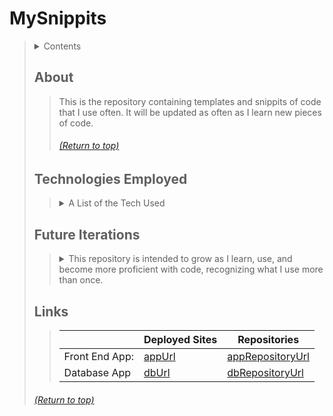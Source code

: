 # MySnippits
> <details>
>   <summary>Contents</summary>
> 
>> | [About](https://github.com/mmmoore1313/MySnippits#about) | [Technologies Used](https://github.com/mmmoore1313/MySnippits#technologies-employed) |
>> |--|--|
>> | [Future Iterations](https://github.com/mmmoore1313/MySnippits#future-iterations) | [Links](https://github.com/mmmoore1313/MySnippits#links) |
>> 
> </details>
>
>
> ## About
>> This is the repository containing templates and snippits of code that I use often. It will be updated as often as I learn new pieces of code.
>> 
>> ###### [(Return to top)](https://github.com/mmmoore1313/MySnippits#mysnippits)
>
> ## Technologies Employed
>> <details>
>>  <summary> A List of the Tech Used </summary>
>> 
>>>| **General Development** | **[Client]() Development** | **[API]() Development** | **Deployment** |
>>> |--|--|--|--|
>>> | [Technology Name](docs) | [Technology Name](docs) | [Technology Name](docs) | [Technology Name](docs) |
>>
>> ###### [(Return to top)](https://github.com/mmmoore1313/MySnippits#mysnippits)
>> </details>
>>
>
> ## Future Iterations
>> <details>
>>  <summary>This repository is intended to grow as I learn, use, and become more proficient with code, recognizing what I use more than once.</summary>
>>
>>> <details>
>>>  <summary>Version 1, 05.08.2021</summary>
>>>
>>>> | Markdown Snippits | React Snippits |
>>>> |--|--|
>>>> | Markdown Templates | React Templates |
>>>> | Tutorial Template  |  |
>>> 
>>> </details>
>>>
>> ###### [(Return to top)](https://github.com/mmmoore1313/MySnippits#mysnippits)
>> </details>
>>
>
> ## Links
>> | | **Deployed Sites** | **Repositories** |
>> |--|--|--|
>> | Front End App: | [appUrl](appUrl) | [appRepositoryUrl](appRepositoryUrl)|
>> | Database App | [dbUrl](dbUrl) | [dbRepositoryUrl](dbRepositoryUrl) |
>
> ###### [(Return to top)](https://github.com/mmmoore1313/MySnippits#mysnippits)
>